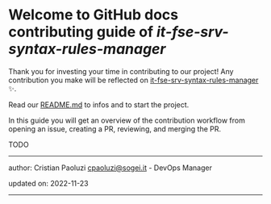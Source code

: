 # Welcome to GitHub docs contributing guide of _it-fse-srv-syntax-rules-manager_ <!-- omit in toc -->

Thank you for investing your time in contributing to our project! 
Any contribution you make will be reflected on [it-fse-srv-syntax-rules-manager](https://github.com/ministero-salute/it-fse-srv-syntax-rules-manager) :sparkles:.

Read our [README.md](./README.md) to infos and to start the project.

In this guide you will get an overview of the contribution workflow from opening an issue, creating a PR, reviewing, and merging the PR.


TODO

---
author: Cristian Paoluzi <cpaoluzi@sogei.it> - DevOps Manager

updated on: 2022-11-23


---